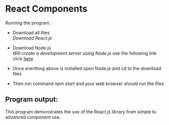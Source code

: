 # React Components
_Running_ the program :
* Download all files  
_Download React.js_
* Download Node.js  
_Will create a development server using Node.js_
use the following link click [here](https://www.codecademy.com/articles/react-setup-i)

* Once everthing above is installed open Node.js and cd to the download files
* Then run command _npm start_ and your web browser should run the files
## Program output:
This program demonstrates the use of the React.js library from simple to advanced component use.  
